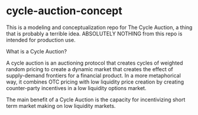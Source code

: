 # cycle-auction-concept
This is a modeling and conceptualization repo for The Cycle Auction,
a thing that is probably a terrible idea.  ABSOLUTELY NOTHING from this repo
is intended for production use. 

What is a Cycle Auction?  

A cycle auction is an auctioning protocol that creates cycles of weighted random
pricing to create a dynamic market that creates the effect of supply-demand
frontiers for a financial product.  In a more metaphorical way, it combines
OTC pricing with low liquidity price creation by creating counter-party
incentives in a low liquidity options market.

The main benefit of a Cycle Auction is the capacity for incentivizing short term
market making on low liquidity markets.
